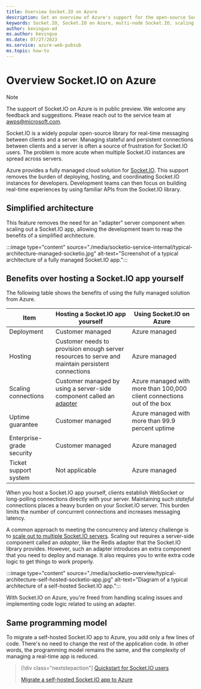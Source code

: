```yaml
---
title: Overview Socket.IO on Azure
description: Get an overview of Azure's support for the open-source Socket.IO library.
keywords: Socket.IO, Socket.IO on Azure, multi-node Socket.IO, scaling Socket.IO, socketio, azure socketio
author: kevinguo-ed
ms.author: kevinguo
ms.date: 07/27/2023
ms.service: azure-web-pubsub
ms.topic: how-to
---
```


# Overview Socket.IO on Azure

> [!NOTE]
> The support of Socket.IO on Azure is in public preview. We welcome any feedback and suggestions. Please reach out to the service team at awps@microsoft.com.

Socket.IO is a widely popular open-source library for real-time messaging between clients and a server. Managing stateful and persistent connections between clients and a server is often a source of frustration for Socket.IO users. The problem is more acute when multiple Socket.IO instances are spread across servers. 

Azure provides a fully managed cloud solution for [Socket.IO](https://socket.io/). This support removes the burden of deploying, hosting, and coordinating Socket.IO instances for developers. Development teams can then focus on building real-time experiences by using familiar APIs from the Socket.IO library.

## Simplified architecture
This feature removes the need for an "adapter" server component when scaling out a Socket.IO app, allowing the development team to reap the benefits of a simplified architecture.

:::image type="content" source="./media/socketio-service-internal/typical-architecture-managed-socketio.jpg" alt-text="Screenshot of a typical architecture of a fully managed Socket.IO app.":::

## Benefits over hosting a Socket.IO app yourself

The following table shows the benefits of using the fully managed solution from Azure.

| Item | Hosting a Socket.IO app yourself | Using Socket.IO on Azure|
|------------|------------|------------|
| Deployment | Customer managed | Azure managed |
| Hosting | Customer needs to provision enough server resources to serve and maintain persistent connections | Azure managed |
| Scaling connections | Customer managed by using a server-side component called an [adapter](https://socket.io/docs/v4/adapter/) | Azure managed with more than 100,000 client connections out of the box |
| Uptime guarantee | Customer managed | Azure managed with more than 99.9 percent uptime |
| Enterprise-grade security | Customer managed | Azure managed |
| Ticket support system | Not applicable | Azure managed |

When you host a Socket.IO app yourself, clients establish WebSocket or long-polling connections directly with your server. Maintaining such *stateful* connections places a heavy burden on your Socket.IO server. This burden limits the number of concurrent connections and increases messaging latency.

A common approach to meeting the concurrency and latency challenge is to [scale out to multiple Socket.IO servers](https://socket.io/docs/v4/adapter/). Scaling out requires a server-side component called an *adapter*, like the Redis adapter that the Socket.IO library provides. However, such an adapter introduces an extra component that you need to deploy and manage. It also requires you to write extra code logic to get things to work properly.

:::image type="content" source="./media/socketio-overview/typical-architecture-self-hosted-socketio-app.jpg" alt-text="Diagram of a typical architecture of a self-hosted Socket.IO app.":::

With Socket.IO on Azure, you're freed from handling scaling issues and implementing code logic related to using an adapter.

## Same programming model

To migrate a self-hosted Socket.IO app to Azure, you add only a few lines of code. There's no need to change the rest of the application code. In other words, the programming model remains the same, and the complexity of managing a real-time app is reduced.

> [!div class="nextstepaction"]
> [Quickstart for Socket.IO users](./socketio-quickstart.md)
>
> [Migrate a self-hosted Socket.IO app to Azure](./socketio-migrate-from-self-hosted.md)
